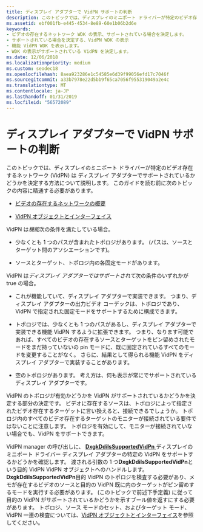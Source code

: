 ```yaml
---
title: ディスプレイ アダプターで VidPN サポートの判断
description: このトピックでは、ディスプレイのミニポート ドライバーが特定のビデオ存在するネットワーク (VidPN) は ディスプレイ アダプターでサポートされているかどうかを決定する方法について説明します。
ms.assetid: ebf001fb-e445-4534-8e89-60e1b06b2d6e
keywords:
- ビデオの存在するネットワーク WDK の表示、サポートされている場合を決定します。
- サポートされている場合を決定する、VidPN WDK の表示
- 機能 VidPN WDK を表示します。
- WDK の表示がサポートされている VidPN を決定します。
ms.date: 12/06/2018
ms.localizationpriority: medium
ms.custom: seodec18
ms.openlocfilehash: 8aea923286e1c54585e6d39f99056efd17c7046f
ms.sourcegitcommit: a33b7978e22d5bb9f65ca7056f955319049a2e4c
ms.translationtype: MT
ms.contentlocale: ja-JP
ms.lasthandoff: 01/31/2019
ms.locfileid: "56572089"
---
```

# <a name="determining-vidpn-support-on-a-display-adapter"></a>ディスプレイ アダプターで VidPN サポートの判断


このトピックでは、ディスプレイのミニポート ドライバーが特定のビデオ存在するネットワーク (VidPN) は ディスプレイ アダプターでサポートされているかどうかを決定する方法について説明します。 このガイドを読む前に次のトピックの内容に精通する必要があります。

-   [ビデオの存在するネットワークの概要](introduction-to-video-present-networks.md)

-   [VidPN オブジェクトとインターフェイス](vidpn-objects-and-interfaces.md)

VidPN は*機能*次の条件を満たしている場合。

-   少なくとも 1 つのパスが含まれたトポロジがあります。 (パスは、ソースとターゲット間のアソシエーションです)。

-   ソースとターゲット、トポロジ内の各固定モードがあります。

VidPN は*ディスプレイ アダプターではサポートされて*次の条件のいずれかが true の場合。

-   これが機能していて、ディスプレイ アダプターで実装できます。 つまり、ディスプレイ アダプターの出力ビデオ コーデックは、トポロジであり、VidPN で指定された固定モードをサポートするために構成できます。

-   トポロジでは、少なくとも 1 つのパスがあるし、ディスプレイ アダプターで実装できる機能 VidPN するように拡張できます。 つまり、なります可能であれば、すべてのビデオの存在するソースとターゲットをピン留めされたモードをまだ持っていないの pin モードに、既に固定されているすべてのモードを変更することがなく。 さらに、結果として得られる機能 VidPN をディスプレイ アダプターで実装することがあります。

-   空のトポロジがあります。 考え方は、何も表示が常にでサポートされているディスプレイ アダプターです。

VidPN のトポロジが有効かどうかを VidPN がサポートされているかどうかを決定する部分の決定です。 ビデオに存在するソースは、トポロジによって指定されたビデオ存在するターゲットに言い換えると、接続できるでしょうか。 トポロジ内のすべてのビデオ存在するターゲットのモニターが接続されている要件ではないことに注意します。 トポロジを有効にして、モニターが接続されていない場合でも、VidPN をサポートできます。

VidPN manager の呼び出しに、 [ **DxgkDdiIsSupportedVidPn** ](https://msdn.microsoft.com/library/windows/hardware/ff559684)ディスプレイのミニポート ドライバー ディスプレイ アダプターの特定の VidPN をサポートするかどうかを確認します。 渡される引数の 1 つ**DxgkDdiIsSupportedVidPn**という目的 VidPN VidPN オブジェクトへのハンドルします。 **DxgkDdiIsSupportedVidPn**目的 VidPN のトポロジを検査する必要があり、メモが存在するビデオのソースと目的の VidPN 既に内のターゲットがピン留めするモードを実行する必要があります。 (このトピックで前述下手定義) に従って目的の VidPN がサポートされているかどうかを示すブール値を返すにする必要があります。 トポロジ、ソース モードのセット、およびターゲット モード、VidPN 一連の検査については、[VidPN オブジェクトとインターフェイス](vidpn-objects-and-interfaces.md)を参照してください。

 

 





